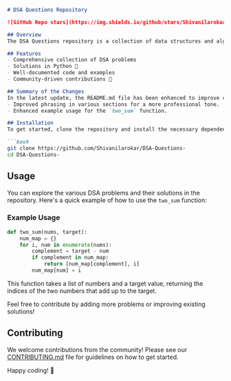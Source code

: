 ```markdown
# DSA Questions Repository

![GitHub Repo stars](https://img.shields.io/github/stars/Shivanilarokar/DSA-Questions-) ![GitHub forks](https://img.shields.io/github/forks/Shivanilarokar/DSA-Questions-) ![GitHub issues](https://img.shields.io/github/issues/Shivanilarokar/DSA-Questions-)

## Overview
The DSA Questions repository is a collection of data structures and algorithms problems aimed at helping developers improve their coding skills. This repository serves as a valuable resource for practicing coding problems and preparing for technical interviews.

## Features
- Comprehensive collection of DSA problems
- Solutions in Python 🐍
- Well-documented code and examples
- Community-driven contributions 🤝

## Summary of the Changes
In the latest update, the README.md file has been enhanced to improve clarity and readability. Key changes include:
- Improved phrasing in various sections for a more professional tone.
- Enhanced example usage for the `two_sum` function.

## Installation
To get started, clone the repository and install the necessary dependencies:

```bash
git clone https://github.com/Shivanilarokar/DSA-Questions-
cd DSA-Questions-
```

## Usage
You can explore the various DSA problems and their solutions in the repository. Here's a quick example of how to use the `two_sum` function:

### Example Usage
```python
def two_sum(nums, target):
    num_map = {}
    for i, num in enumerate(nums):
        complement = target - num
        if complement in num_map:
            return [num_map[complement], i]
        num_map[num] = i
```

This function takes a list of numbers and a target value, returning the indices of the two numbers that add up to the target.

Feel free to contribute by adding more problems or improving existing solutions!

## Contributing
We welcome contributions from the community! Please see our [CONTRIBUTING.md](CONTRIBUTING.md) file for guidelines on how to get started.

Happy coding! 🎉
```